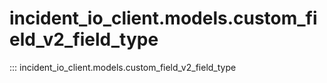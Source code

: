 # incident_io_client.models.custom_field_v2_field_type

::: incident_io_client.models.custom_field_v2_field_type